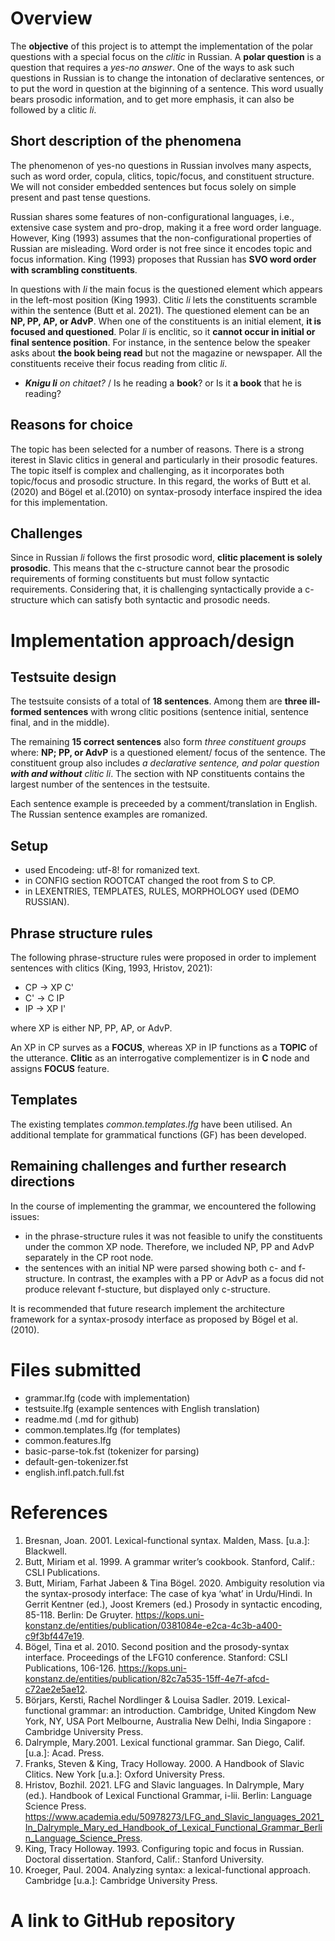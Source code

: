 # Overview
The __objective__ of this project is to attempt the implementation of the polar questions with a special focus on the *clitic* in Russian. A __polar question__ is a question that requires a *yes-no answer*. One of the ways to ask such questions in Russian is to change the intonation of declarative sentences, or to put the word in question at the biginning of a sentence. This word usually bears prosodic information, and to get more emphasis, it can also be followed by a clitic *li*. 

## Short description of the phenomena
The phenomenon of yes-no questions in Russian involves many aspects, such as word order, copula, clitics, topic/focus, and constituent structure. We will not consider embedded sentences but focus solely on simple present and past tense questions.

Russian shares some features of non-configurational languages, i.e., extensive case system and pro-drop, making it a free word order language. However, King (1993) assumes that the non-configurational properties of Russian are misleading. Word order is not free since it encodes topic and focus information. King (1993) proposes that Russian has __SVO word order with scrambling constituents__.

In questions with *li* the main focus is the questioned element which appears in the left-most position (King 1993). Clitic *li* lets the constituents scramble within the sentence (Butt et al. 2021). The questioned element can be an __NP, PP, AP, or AdvP__. When one of the constituents is an initial element, __it is focused and questioned__. Polar *li* is enclitic, so it __cannot occur in initial or final sentence position__. 
For instance, in the sentence below the speaker asks about __the book being read__ but not the magazine or newspaper. All the constituents receive their focus reading from clitic *li*.

- *__Knigu li__ on chitaet?* / Is he reading a __book__? or Is it __a book__ that he is reading?

## Reasons for choice
The topic has been selected for a number of reasons. There is a strong iterest in Slavic clitics in general and particularly in their prosodic features. The topic itself is complex and challenging, as it incorporates both topic/focus and prosodic structure. In this regard, the works of Butt et al. (2020) and Bögel et al.(2010) on syntax-prosody interface inspired the idea for this implementation. 

## Challenges
Since in Russian *li* follows the first prosodic word, __clitic placement is solely prosodic__. This means that the c-structure cannot bear the prosodic requirements of forming constituents but must follow syntactic requirements. Considering that, it is challenging syntactically provide a c-structure which can satisfy both syntactic and prosodic needs. 




# Implementation approach/design

## Testsuite design
The testsuite consists of a total of __18 sentences__. Among them are __three ill-formed sentences__ with wrong clitic positions (sentence initial, sentence final, and in the middle). 

The remaining __15 correct sentences__ also form *three constituent groups* where: __NP; PP, or AdvP__ is a questioned element/ focus of the sentence. The constituent group also includes *a declarative sentence, and polar question __with and without__ clitic *li**. The section with NP constituents contains the largest number of the sentences in the testsuite. 

Each sentence example is preceeded by a comment/translation in English. The Russian sentence examples are romanized.

## Setup 
- used Encodeing: utf-8! for romanized text.
- in CONFIG section ROOTCAT changed the root from S to CP.
- in LEXENTRIES, TEMPLATES, RULES, MORPHOLOGY used (DEMO RUSSIAN).

## Phrase structure rules
The following phrase-structure rules were proposed in order to implement sentences with clitics (King, 1993, Hristov, 2021):
- CP  ->   XP  C'
- C'  ->   C  IP
- IP  ->   XP   I'

where XP is either NP, PP, AP, or AdvP. 

An XP in CP surves as a __FOCUS__, whereas XP in IP functions as a __TOPIC__ of the utterance. __Clitic__ as an interrogative complementizer is in __C__ node and assigns __FOCUS__ feature.

## Templates
The existing templates *common.templates.lfg* have been utilised. An additional template for grammatical functions (GF) has been developed.

## Remaining challenges and further research directions
In the course of implementing the grammar, we encountered the following issues:

- in the phrase-structure rules it was not feasible to unify the constituents under the common XP node. Therefore, we included NP, PP and AdvP separately in the CP root node.
- the sentences with an initial NP were parsed showing both c- and f-structure. In contrast, the examples with a PP or AdvP as a focus did not produce relevant f-stucture, but displayed only c-structure.

It is recommended that future research implement the architecture framework for a syntax-prosody interface as proposed by Bögel et al.(2010).

# Files submitted

- grammar.lfg (code with implementation)
- testsuite.lfg (example sentences with English translation)
- readme.md (.md for github)
- common.templates.lfg (for templates)
- common.features.lfg
- basic-parse-tok.fst (tokenizer for parsing)
- default-gen-tokenizer.fst
- english.infl.patch.full.fst


# References

1. Bresnan, Joan. 2001. Lexical-functional syntax. Malden, Mass. [u.a.]: Blackwell.
2. Butt, Miriam et al. 1999. A grammar writer’s cookbook. Stanford, Calif.: CSLI Publications.
3. Butt, Miriam, Farhat Jabeen & Tina Bögel. 2020. Ambiguity resolution via the syntax-prosody interface: The case of kya ‘what’ in Urdu/Hindi. In Gerrit Kentner (ed.), Joost Kremers (ed.) Prosody in syntactic encoding, 85-118. Berlin: De Gruyter. https://kops.uni-konstanz.de/entities/publication/0381084e-e2ca-4c3b-a400-c9f3bf447e19.
4. Bögel, Tina et al. 2010. Second position and the prosody-syntax interface. Proceedings of the LFG10 conference. Stanford: CSLI Publications, 106-126. https://kops.uni-konstanz.de/entities/publication/82c7a535-15ff-4e7f-afcd-c72ae2e5ae12.
5. Börjars, Kersti, Rachel Nordlinger & Louisa Sadler. 2019. Lexical-functional grammar: an introduction. Cambridge, United Kingdom New York, NY, USA Port Melbourne, Australia New Delhi, India Singapore : Cambridge University Press.
7. Dalrymple, Mary.2001. Lexical functional grammar. San Diego, Calif. [u.a.]: Acad. Press.
8. Franks, Steven & King, Tracy Holloway. 2000. A Handbook of Slavic Clitics. New York [u.a.]: Oxford University Press.
9. Hristov, Bozhil. 2021. LFG and Slavic languages. In Dalrymple, Mary (ed.). Handbook of Lexical Functional Grammar, i-lii. Berlin: Language Science Press. https://www.academia.edu/50978273/LFG_and_Slavic_languages_2021_In_Dalrymple_Mary_ed_Handbook_of_Lexical_Functional_Grammar_Berlin_Language_Science_Press. 
10. King, Tracy Holloway. 1993. Configuring topic and focus in Russian. Doctoral dissertation. Stanford, Calif.: Stanford University.
11. Kroeger, Paul. 2004. Analyzing syntax: a lexical-functional approach. Cambridge [u.a.]: Cambridge University Press.


# A link to GitHub repository


